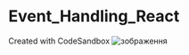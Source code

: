 # Event_Handling_React
Created with CodeSandbox
![зображення](https://user-images.githubusercontent.com/66317972/217068900-b97c36bf-db3d-46c3-851f-44718228cdf8.png)
